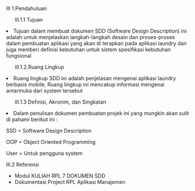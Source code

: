 <p> III 1.Pendahuluan </p>

<ol> III.1.1 Tujuan </ol>
<li> Tujuan dalam membuat dokumen SDD (Software Design Description) ini adalah untuk menjelaskan langkah-langkah desain dan proses-proses dalam pembuatan aplikasi yang akan di terapkan pada aplikasi laundry dan juga memberi definisi kebutuhan untuk sistem spesifikasi kebutuhan fungsional </li>

<ol> III.1.2.Ruang Lingkup </ol>
<li> Ruang lingkup SDD ini adalah penjelasan mengenai aplikasi laundry berbasis mobile, Ruang lingkup ini mencakup informasi mengenai antarmuka dari system tersebut </li>

<ol> III.1.3 Definisi, Akronim, dan Singkatan </ol>
<li> Dalam penulisan dokumen pembuatan projek ini yang mungkin akan sulit di pahami berikut ini : </li>
<p> SSD  = Software Design Description </p>
<p> OOP  = Object Oriented Programming </p>
<p> User = Untuk pengguna system </p>

<p> III.2 Referensi </p>
<ul>
<li> Modul KULIAH RPL 7 DOKUMEN SDD </li>
<li> Dokumentasi Project RPL Aplikasi Manajemen </li>
</ul>